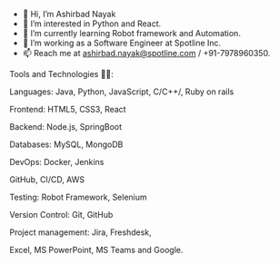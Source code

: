 - 👋 Hi, I’m Ashirbad Nayak
- 👀 I’m interested in Python and React.
- 🌱 I’m currently learning Robot framework and Automation.
- 💞️ I’m working as a Software Engineer at Spotline Inc.
- 📫 Reach me at ashirbad.nayak@spotline.com / +91-7978960350.

<!---
ashirbad-spotline/ashirbad-spotline is a ✨ special ✨ repository because its `README.md` (this file) appears on your GitHub profile.
You can click the Preview link to take a look at your changes.
--->
 

Tools and Technologies 👨‍💻:

Languages: Java, Python, JavaScript, C/C++/, Ruby on rails

Frontend: HTML5, CSS3, React

Backend: Node.js, SpringBoot

Databases: MySQL, MongoDB

DevOps: Docker, Jenkins

GitHub, CI/CD, AWS

Testing: Robot Framework, Selenium

Version Control: Git, GitHub

Project management: Jira, Freshdesk, 

Excel, MS PowerPoint, MS Teams and Google.